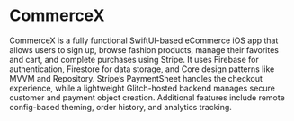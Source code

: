 # CommerceX
CommerceX is a fully functional SwiftUI-based eCommerce iOS app that allows users to sign up, browse fashion products, manage their favorites and cart, and complete purchases using Stripe. It uses Firebase for authentication, Firestore for data storage, and Core design patterns like MVVM and Repository. Stripe’s PaymentSheet handles the checkout experience, while a lightweight Glitch-hosted backend manages secure customer and payment object creation. Additional features include remote config-based theming, order history, and analytics tracking.
